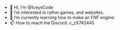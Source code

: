 - 👋 Hi, I’m @IceysCode
- 👀 I’m interested in rythm games, and websites.
- 🌱 I’m currently learning how to make an FNF engine.
- 📫 How to reach me Discord: c_zX7#2445

<!---
IceysCode/IceysCode is a ✨ special ✨ repository because its `README.md` (this file) appears on your GitHub profile.
You can click the Preview link to take a look at your changes.
--->

